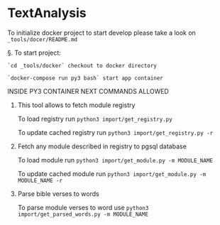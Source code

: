 # TextAnalysis

To initialize docker project to start develop
please take a look on 
`_tools/docer/README.md`

§. To start project:

    `cd _tools/docker` checkout to docker directory
    
    `docker-compose run py3 bash` start app container

INSIDE PY3 CONTAINER NEXT COMMANDS ALLOWED  
1. This tool allows to fetch module registry

    To load registry run `python3 import/get_registry.py`
    
    To update cached registry run `python3 import/get_registry.py -r`

2. Fetch any module described in registry to pgsql database

    To load module run `python3 import/get_module.py -m MODULE_NAME`
    
    To update cached module run `python3 import/get_module.py -m MODULE_NAME -r`

3. Parse bible verses to words

    To parse module verses to word use `python3 import/get_parsed_words.py -m MODULE_NAME`
